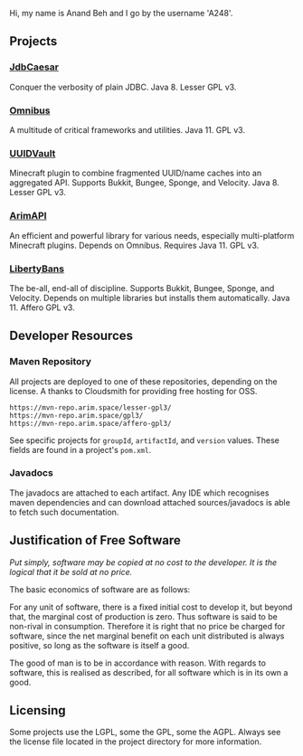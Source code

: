 
Hi, my name is Anand Beh and I go by the username 'A248'.

## Projects

### [JdbCaesar](https://github.com/A248/JdbCaesar)

Conquer the verbosity of plain JDBC. Java 8. Lesser GPL v3.

### [Omnibus](https://github.com/A248/Omnibus)

A multitude of critical frameworks and utilities. Java 11. GPL v3.

### [UUIDVault](https://github.com/A248/UUIDVault)

Minecraft plugin to combine fragmented UUID/name caches into an aggregated API. Supports Bukkit, Bungee, Sponge, and Velocity. Java 8. Lesser GPL v3.

### [ArimAPI](https://github.com/A248/ArimAPI)

An efficient and powerful library for various needs, especially multi-platform Minecraft plugins. Depends on Omnibus. Requires Java 11. GPL v3.

### [LibertyBans](https://github.com/A248/LibertyBans)

The be-all, end-all of discipline. Supports Bukkit, Bungee, Sponge, and Velocity. Depends on multiple libraries but installs them automatically. Java 11. Affero GPL v3.

## Developer Resources

### Maven Repository

All projects are deployed to one of these repositories, depending on the license. A thanks to Cloudsmith for providing free hosting for OSS.

```
https://mvn-repo.arim.space/lesser-gpl3/
https://mvn-repo.arim.space/gpl3/
https://mvn-repo.arim.space/affero-gpl3/
```

See specific projects for `groupId`, `artifactId`, and `version` values. These fields are found in a project's `pom.xml`.

### Javadocs

The javadocs are attached to each artifact. Any IDE which recognises maven dependencies and can download attached sources/javadocs is able to fetch such documentation.

## Justification of Free Software

*Put simply, software may be copied at no cost to the developer. It is the logical that it be sold at no price.*

The basic economics of software are as follows:

For any unit of software, there is a fixed initial cost to develop it, but beyond that, the marginal cost of production is zero. Thus software is said to be non-rival in consumption. Therefore it is right that no price be charged for software, since the net marginal benefit on each unit distributed is always positive, so long as the software is itself a good.

The good of man is to be in accordance with reason. With regards to software, this is realised as described, for all software which is in its own a good.

## Licensing

Some projects use the LGPL, some the GPL, some the AGPL. Always see the license file located in the project directory for more information.
